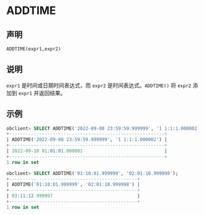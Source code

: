 # ADDTIME

## 声明

```sql
ADDTIME(expr1,expr2)
```

## 说明

`expr1` 是时间或日期时间表达式，而 `expr2` 是时间表达式。`ADDTIME()` 将 `expr2` 添加到 `expr1` 并返回结果。

## 示例

```sql
obclient> SELECT ADDTIME('2022-09-08 23:59:59.999999', '1 1:1:1.000002');
+---------------------------------------------------------+
| ADDTIME('2022-09-08 23:59:59.999999', '1 1:1:1.000002') |
+---------------------------------------------------------+
| 2022-09-10 01:01:01.000001                              |
+---------------------------------------------------------+
1 row in set 

obclient> SELECT ADDTIME('01:10:01.999999', '02:01:10.999998');
+-----------------------------------------------+
| ADDTIME('01:10:01.999999', '02:01:10.999998') |
+-----------------------------------------------+
| 03:11:12.999997                               |
+-----------------------------------------------+
1 row in set
```
